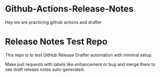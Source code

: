 # Github-Actions-Release-Notes
Hey we are practicing github actions and drafter
# Release Notes Test Repo

This repo is to test GitHub Release Drafter automation with minimal setup.

Make pull requests with labels like enhancement or bug and merge them to see draft release notes auto-generated.
